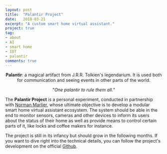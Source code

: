 ```yaml
---
layout: post
title:  "Palantir Project"
date:   2018-03-21
excerpt: "A custom smart home virtual assistant."
project: true
tag:
- about
- AI
- smart home
- IOT
- palantir
comments: true
---
```


<center>
  <b>Palantir</b>: a magical artifact from J.R.R. Tolkien's legendarium.
  It is used both for communication and seeing events in other parts of the world.</br>
  
  "<i>One palantir to rule them all.</i>"
</center>

The <b>Palantir Project</b> is a personal experiment, conducted in partnership
with [Norman Marlier](https://normanmarlier.github.io), whose ultimate objective is to 
develop a modular smart home virtual assistant ecosystem. The system should be able 
in the end to monitor sensors, cameras and other devices to inform its users about 
the status of their home as well as provide means to control certain parts of it, 
like locks and coffee makers for instance.

The project is still in its infancy but should grow in the following months.
If you want to dive right into the technical details, you can follow the project's 
development on the official [Github](https://github.com/flopeters1337/Palantir-project).
